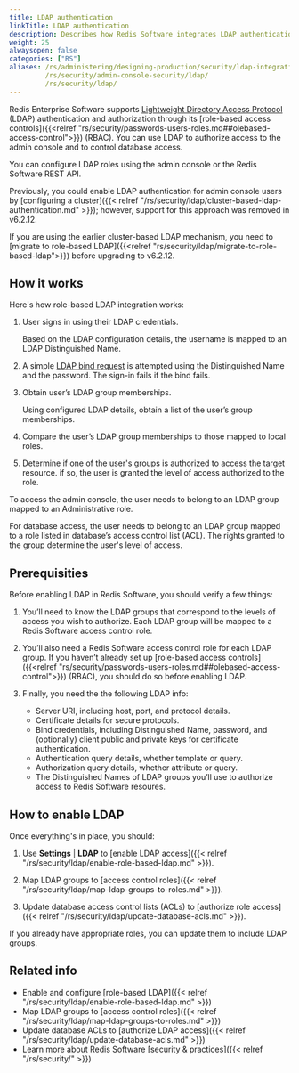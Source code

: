 ```yaml
---
title: LDAP authentication
linkTitle: LDAP authentication
description: Describes how Redis Software integrates LDAP authentication and authorization.  Also describes how to enable LDAP for your deployment of Redis Software.
weight: 25
alwaysopen: false
categories: ["RS"]
aliases: /rs/administering/designing-production/security/ldap-integration/
         /rs/security/admin-console-security/ldap/
         /rs/security/ldap/
---
```


Redis Enterprise Software supports [Lightweight Directory Access Protocol](https://en.wikipedia.org/wiki/Lightweight_Directory_Access_Protocol) (LDAP) authentication and authorization through its [role-based access controls]({{<relref "rs/security/passwords-users-roles.md##olebased-access-control">}}) (RBAC).  You can use LDAP to authorize access to the admin console and to control database access.

You can configure LDAP roles using the admin console or the Redis Software REST API.

Previously, you could enable LDAP authentication for admin console users by [configuring a cluster]({{< relref "/rs/security/ldap/cluster-based-ldap-authentication.md" >}}); however, support for this approach was removed in v6.2.12.

If you are using the earlier cluster-based LDAP mechanism, you need to [migrate to role-based LDAP]({{<relref "rs/security/ldap/migrate-to-role-based-ldap">}}) before upgrading to v6.2.12.

## How it works

Here's how role-based LDAP integration works:

1.  User signs in using their LDAP credentials.  

    Based on the LDAP configuration details, the username is mapped to an LDAP Distinguished Name.

1.  A simple [LDAP bind request](https://en.wikipedia.org/wiki/Lightweight_Directory_Access_Protocol#Bind_(authenticate)) is attempted using the Distinguished Name and the password.  The sign-in fails if the bind fails.

1.  Obtain user’s LDAP group memberships.

    Using configured LDAP details, obtain a list of the user’s group memberships.

1.  Compare the user’s LDAP group memberships to those mapped to local roles.

1.  Determine if one of the user's groups is authorized to access the target resource.  if so, the user is granted the level of access authorized to the role.  

To access the admin console, the user needs to belong to an LDAP group mapped to an Administrative role.  

For database access, the user needs to belong to an LDAP group mapped to a role listed in database’s access control list (ACL).  The rights granted to the group determine the user's level of access. 

## Prerequisities 

Before enabling LDAP in Redis Software, you should verify a few things:

1.  You’ll need to know the LDAP groups that correspond to the levels of access you wish to authorize.  Each LDAP group will be mapped to a Redis Software access control role.

1.  You’ll also need a Redis Software access control role for each LDAP group.  If you haven’t already set up [role-based access controls]({{<relref "rs/security/passwords-users-roles.md##olebased-access-control">}}) (RBAC), you should do so before enabling LDAP.

1.  Finally, you need the the following LDAP info:

    - Server URI, including host, port, and protocol details.  
    - Certificate details for secure protocols.  
    - Bind credentials, including Distinguished Name, password, and (optionally) client public and private keys for certificate authentication.  
    - Authentication query details, whether template or query.  
    - Authorization query details, whether attribute or query.  
    - The Distinguished Names of LDAP groups you’ll use to authorize access to Redis Software resoures. 

## How to enable LDAP

Once everything's in place, you should:

1.  Use **Settings** | **LDAP** to [enable LDAP access]({{< relref "/rs/security/ldap/enable-role-based-ldap.md" >}}).

1.  Map LDAP groups to [access control roles]({{< relref "/rs/security/ldap/map-ldap-groups-to-roles.md" >}}).

1.  Update database access control lists (ACLs) to [authorize role access]({{< relref "/rs/security/ldap/update-database-acls.md" >}}).  

If you already have appropriate roles, you can update them to include LDAP groups.

## Related info

- Enable and configure [role-based LDAP]({{< relref "/rs/security/ldap/enable-role-based-ldap.md" >}})
- Map LDAP groups to [access control roles]({{< relref "/rs/security/ldap/map-ldap-groups-to-roles.md" >}})
- Update database ACLs to [authorize LDAP access]({{< relref "/rs/security/ldap/update-database-acls.md" >}})
- Learn more about Redis Software [security & practices]({{< relref "/rs/security/" >}})

